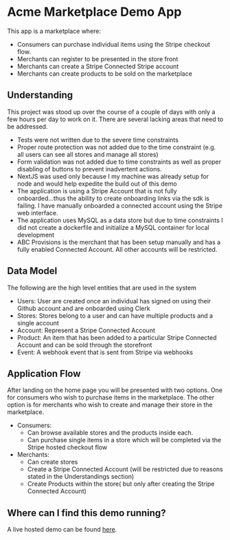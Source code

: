 # Acme Marketplace Demo App

This app is a marketplace where:
- Consumers can purchase individual items using the Stripe checkout flow.  
- Merchants can register to be presented in the store front
- Merchants can create a Stripe Connected Stripe account
- Merchants can create products to be sold on the marketplace


## Understanding

This project was stood up over the course of a couple of days with only a few hours per day to work on it.  There are several lacking areas that need to be addressed.
- Tests were not written due to the severe time constraints
- Proper route protection was not added due to the time constraint (e.g. all users can see all stores and manage all stores)
- Form validation was not added due to time constraints as well as proper disabling of buttons to prevent inadvertent actions.
- NextJS was used only because I my machine was already setup for node and would help expedite the build out of this demo
- The application is using a Stripe Account that is not fully onboarded...thus the ability to create onboarding links via the sdk is failing.  I have manually onboarded a connected account using the Stripe web interface.
- The application uses MySQL as a data store but due to time constraints I did not create a dockerfile and initialize a MySQL container for local development
- ABC Provisions is the merchant that has been setup manually and has a fully enabled Connected Account.  All other accounts will be restricted.
## Data Model

The following are the high level entities that are used in the system

- Users: User are created once an individual has signed on using their Github account and are onboarded using Clerk
- Stores: Stores belong to a user and can have multiple products and a single account
- Account: Represent a Stripe Connected Account
- Product: An item that has been added to a particular Stripe Connected Account and can be sold through the storefront
- Event: A webhook event that is sent from Stripe via webhooks


## Application Flow

After landing on the home page you will be presented with two options.  One for consumers who wish to purchase items in the marketplace. The other option is for merchants who wish to create and manage their store in the marketplace.

- Consumers: 
    - Can browse available stores and the products inside each.
    - Can purchase single items in a store which will be completed via the Stripe hosted checkout flow
- Merchants:
    - Can create stores
    - Create a Stripe Connected Account (will be restricted due to reasons stated in the Understandings section)
    - Create Products within the store( but only after creating the Stripe Connected Account)

## Where can I find this demo running?

A live hosted demo can be found [here](https://marketplace-eight-jet.vercel.app).